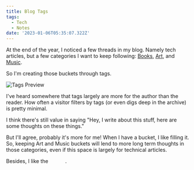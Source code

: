 ```yaml
---
title: Blog Tags
tags:
  - Tech
  - Notes
date: '2023-01-06T05:35:07.322Z'
---
```


At the end of the year, I noticed a few threads in my blog. Namely tech articles, but a few categories I want to keep following: [Books](/blog/Books), [Art](/blog/Art), and [Music](/blog/Music).

So I'm creating those buckets through tags.

![Tags Preview](https://padilla-media.s3.amazonaws.com/blog/imgs/Screen+Shot+2023-01-06+at+4.48.54+PM.png)

I've heard somewhere that tags largely are more for the author than the reader. How often a visitor filters by tags (or even digs deep in the archive) is pretty minimal.

I think there's still value in saying "Hey, I write about this stuff, here are some thoughts on these things."

But I'll agree, probably it's more for me! When I have a bucket, I like filling it. So, keeping Art and Music buckets will lend to more long term thoughts in those categories, even if this space is largely for technical articles.

Besides, I like the <strong style="background: -webkit-linear-gradient(right, var(--red), var(--blue)); -webkit-background-clip: text; -webkit-text-fill-color: transparent;">colors</strong>.
